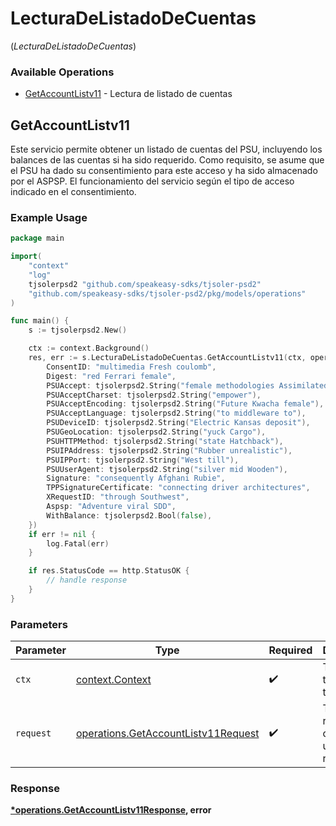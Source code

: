 # LecturaDeListadoDeCuentas
(*LecturaDeListadoDeCuentas*)

### Available Operations

* [GetAccountListv11](#getaccountlistv11) - Lectura de listado de cuentas

## GetAccountListv11

Este servicio permite obtener un listado de cuentas del PSU, incluyendo los balances de las cuentas si ha sido requerido. Como requisito, se asume que el PSU ha dado su consentimiento para este acceso y ha sido almacenado por el ASPSP. El funcionamiento del servicio según el tipo de acceso indicado en el consentimiento.

### Example Usage

```go
package main

import(
	"context"
	"log"
	tjsolerpsd2 "github.com/speakeasy-sdks/tjsoler-psd2"
	"github.com/speakeasy-sdks/tjsoler-psd2/pkg/models/operations"
)

func main() {
    s := tjsolerpsd2.New()

    ctx := context.Background()
    res, err := s.LecturaDeListadoDeCuentas.GetAccountListv11(ctx, operations.GetAccountListv11Request{
        ConsentID: "multimedia Fresh coulomb",
        Digest: "red Ferrari female",
        PSUAccept: tjsolerpsd2.String("female methodologies Assimilated"),
        PSUAcceptCharset: tjsolerpsd2.String("empower"),
        PSUAcceptEncoding: tjsolerpsd2.String("Future Kwacha female"),
        PSUAcceptLanguage: tjsolerpsd2.String("to middleware to"),
        PSUDeviceID: tjsolerpsd2.String("Electric Kansas deposit"),
        PSUGeoLocation: tjsolerpsd2.String("yuck Cargo"),
        PSUHTTPMethod: tjsolerpsd2.String("state Hatchback"),
        PSUIPAddress: tjsolerpsd2.String("Rubber unrealistic"),
        PSUIPPort: tjsolerpsd2.String("West till"),
        PSUUserAgent: tjsolerpsd2.String("silver mid Wooden"),
        Signature: "consequently Afghani Rubie",
        TPPSignatureCertificate: "connecting driver architectures",
        XRequestID: "through Southwest",
        Aspsp: "Adventure viral SDD",
        WithBalance: tjsolerpsd2.Bool(false),
    })
    if err != nil {
        log.Fatal(err)
    }

    if res.StatusCode == http.StatusOK {
        // handle response
    }
}
```

### Parameters

| Parameter                                                                                  | Type                                                                                       | Required                                                                                   | Description                                                                                |
| ------------------------------------------------------------------------------------------ | ------------------------------------------------------------------------------------------ | ------------------------------------------------------------------------------------------ | ------------------------------------------------------------------------------------------ |
| `ctx`                                                                                      | [context.Context](https://pkg.go.dev/context#Context)                                      | :heavy_check_mark:                                                                         | The context to use for the request.                                                        |
| `request`                                                                                  | [operations.GetAccountListv11Request](../../models/operations/getaccountlistv11request.md) | :heavy_check_mark:                                                                         | The request object to use for the request.                                                 |


### Response

**[*operations.GetAccountListv11Response](../../models/operations/getaccountlistv11response.md), error**

